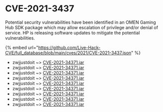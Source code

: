 # CVE-2021-3437

Potential security vulnerabilities have been identified in an OMEN Gaming Hub SDK package which may allow escalation of privilege and/or denial of service. HP is releasing software updates to mitigate the potential vulnerabilities.

{% embed url="https://github.com/Live-Hack-CVE/full_database/blob/main/cves/2021/CVE-2021-3437.json" %}


* zwjjustdoit ~> [CVE-2021-34371.jar](https://www.alice-snow.ru/2021/database/cve-2021-3437/cve-2021-34371.jar-zwjjustdoit)
* zwjjustdoit ~> [CVE-2021-34371.jar](https://www.alice-snow.ru/2021/database/cve-2021-3437/cve-2021-34371.jar-zwjjustdoit)
* zwjjustdoit ~> [CVE-2021-34371.jar](https://www.alice-snow.ru/2021/database/cve-2021-3437/cve-2021-34371.jar-zwjjustdoit)
* zwjjustdoit ~> [CVE-2021-34371.jar](https://www.alice-snow.ru/2021/database/cve-2021-3437/cve-2021-34371.jar-zwjjustdoit)
* zwjjustdoit ~> [CVE-2021-34371.jar](https://www.alice-snow.ru/2021/database/cve-2021-3437/cve-2021-34371.jar-zwjjustdoit)
* zwjjustdoit ~> [CVE-2021-34371.jar](https://www.alice-snow.ru/2021/database/cve-2021-3437/cve-2021-34371.jar-zwjjustdoit)
* zwjjustdoit ~> [CVE-2021-34371.jar](https://www.alice-snow.ru/2021/database/cve-2021-3437/cve-2021-34371.jar-zwjjustdoit)
* zwjjustdoit ~> [CVE-2021-34371.jar](https://www.alice-snow.ru/2021/database/cve-2021-3437/cve-2021-34371.jar-zwjjustdoit)
* zwjjustdoit ~> [CVE-2021-34371.jar](https://www.alice-snow.ru/2021/database/cve-2021-3437/cve-2021-34371.jar-zwjjustdoit)